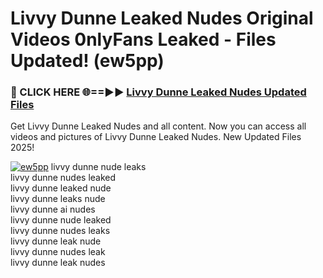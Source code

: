 # Livvy Dunne Leaked Nudes Original Videos 0nlyFans Leaked - Files Updated! (ew5pp)

<h3>🔴 CLICK HERE 🌐==►► <a href="https://tinyurl.com/52m3yx9h" rel="nofollow">Livvy Dunne Leaked Nudes Updated Files</a></h3>

Get Livvy Dunne Leaked Nudes and all content. Now you can access all videos and pictures of Livvy Dunne Leaked Nudes. New Updated Files 2025!

[![ew5pp](https://i.imgur.com/TnHtlc8.gif)](https://tinyurl.com/52m3yx9h)
livvy dunne nude leaks<br>
livvy dunne nudes leaked<br>
livvy dunne leaked nude<br>
livvy dunne leaks nude<br>
livvy dunne ai nudes<br>
livvy dunne nude leaked<br>
livvy dunne nudes leaks<br>
livvy dunne leak nude<br>
livvy dunne nudes leak<br>
livvy dunne leak nudes